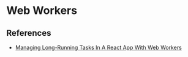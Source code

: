 # Web Workers

## References

* [Managing Long-Running Tasks In A React App With Web Workers](https://www.smashingmagazine.com/2020/10/tasks-react-app-web-workers/)
